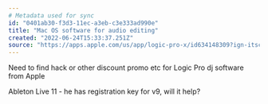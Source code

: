```yaml
---
# Metadata used for sync
id: "0401ab30-f3d3-11ec-a3eb-c3e333ad990e"
title: "Mac OS software for audio editing"
created: "2022-06-24T15:33:37.251Z"
source: "https://apps.apple.com/us/app/logic-pro-x/id634148309?ign-itscg=20200&ign-itsct=rv_LPX_google&mt=12&mttnagencyid=b2r&mttncc=US&mttnpid=Google%20AdWords&mttnsiteid=141192&mttnsubad=lpx&mttnsubkw=ag-67301573983-ad-521528443195"
---
```

Need to find hack or other discount promo etc for Logic Pro dj software from Apple

Ableton Live 11 - he has registration key for v9, will it help?
